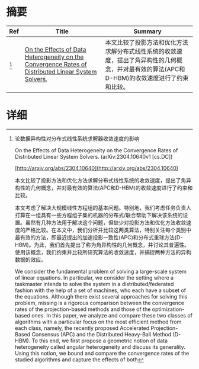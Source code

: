 # 摘要

| Ref | Title | Summary |
| --- | --- | --- |
| [^1] | [On the Effects of Data Heterogeneity on the Convergence Rates of Distributed Linear System Solvers.](http://arxiv.org/abs/2304.10640) | 本文比较了投影方法和优化方法求解分布式线性系统的收敛速度，提出了角异构性的几何概念，并对最有效的算法(APC和D-HBM)的收敛速度进行了约束和比较。 |

# 详细

[^1]: 论数据异构性对分布式线性系统求解器收敛速度的影响

    On the Effects of Data Heterogeneity on the Convergence Rates of Distributed Linear System Solvers. (arXiv:2304.10640v1 [cs.DC])

    [http://arxiv.org/abs/2304.10640](http://arxiv.org/abs/2304.10640)

    本文比较了投影方法和优化方法求解分布式线性系统的收敛速度，提出了角异构性的几何概念，并对最有效的算法(APC和D-HBM)的收敛速度进行了约束和比较。

    

    本文考虑了解决大规模线性方程组的基本问题。特别地，我们考虑任务负责人打算在一组具有一些方程组子集的机器的分布式/联合帮助下解决该系统的设置。虽然有几种方法用于解决这个问题，但缺少对投影方法和优化方法收敛速度的严格比较。在本文中，我们分析并比较这两类算法，特别关注每个类别中最有效的方法，即最近提出的加速投影一致性(APC)和分布式重球方法(D-HBM)。为此，我们首先提出了称为角异构性的几何概念，并讨论其普遍性。使用该概念，我们约束并比较所研究算法的收敛速度，并捕捉两种方法的异构数据的效应。

    We consider the fundamental problem of solving a large-scale system of linear equations. In particular, we consider the setting where a taskmaster intends to solve the system in a distributed/federated fashion with the help of a set of machines, who each have a subset of the equations. Although there exist several approaches for solving this problem, missing is a rigorous comparison between the convergence rates of the projection-based methods and those of the optimization-based ones. In this paper, we analyze and compare these two classes of algorithms with a particular focus on the most efficient method from each class, namely, the recently proposed Accelerated Projection-Based Consensus (APC) and the Distributed Heavy-Ball Method (D-HBM). To this end, we first propose a geometric notion of data heterogeneity called angular heterogeneity and discuss its generality. Using this notion, we bound and compare the convergence rates of the studied algorithms and capture the effects of both 
    

